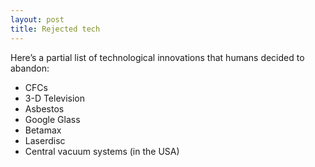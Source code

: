 ```yaml
---
layout: post
title: Rejected tech
---
```


Here’s a partial list of technological innovations that humans decided to abandon:

- CFCs
- 3-D Television
- Asbestos
- Google Glass
- Betamax
- Laserdisc
- Central vacuum systems (in the USA)
